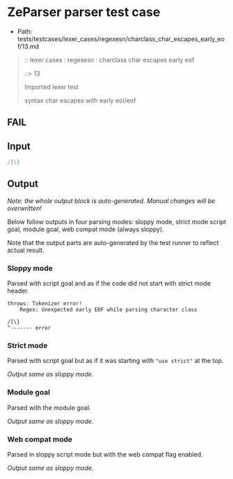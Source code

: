 # ZeParser parser test case

- Path: tests/testcases/lexer_cases/regexesn/charclass_char_escapes_early_eof/13.md

> :: lexer cases : regexesn : charclass char escapes early eof
>
> ::> 13
>
> Imported lexer test
>
> syntax char escapes with early eol/eof

## FAIL

## Input

`````js
/[\}
`````

## Output

_Note: the whole output block is auto-generated. Manual changes will be overwritten!_

Below follow outputs in four parsing modes: sloppy mode, strict mode script goal, module goal, web compat mode (always sloppy).

Note that the output parts are auto-generated by the test runner to reflect actual result.

### Sloppy mode

Parsed with script goal and as if the code did not start with strict mode header.

`````
throws: Tokenizer error!
    Regex: Unexpected early EOF while parsing character class

/[\}
^------- error
`````

### Strict mode

Parsed with script goal but as if it was starting with `"use strict"` at the top.

_Output same as sloppy mode._

### Module goal

Parsed with the module goal.

_Output same as sloppy mode._

### Web compat mode

Parsed in sloppy script mode but with the web compat flag enabled.

_Output same as sloppy mode._
